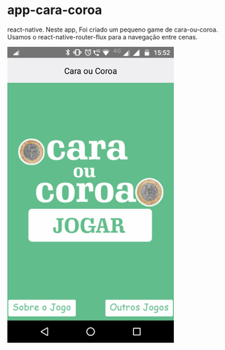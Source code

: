 # app-cara-coroa
 react-native. Neste app, Foi criado um pequeno game de cara-ou-coroa. Usamos o react-native-router-flux para a navegação entre cenas.

![](https://github.com/gutoleao2/app-cara-coroa/blob/master/cara-coroa.gif)
